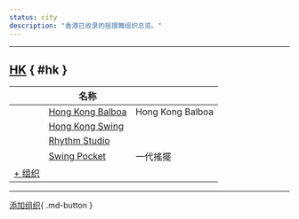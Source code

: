 ```yaml
---
status: city
description: "香港已收录的摇摆舞组织总览。"
---
```


---

## <a id=hk></a>[HK](#hk) { #hk }

| | 名称 | |
| --- | --- | --- |
| | [Hong Kong Balboa](hong-kong-balboa.md) | Hong Kong Balboa |
| | [Hong Kong Swing](hong-kong-swing.md) |  |
| | [Rhythm Studio](rhythm-studio.md) |  |
| | [Swing Pocket](swing-pocket.md) | 一代搖擺 |
| [+ 组织](https://github.com/swingdance/orgs/issues/new?assignees=&labels=add+org&projects=&template=02-add_entity.yml&title=%5Bzh_HK%5D%20Add%20Org%3A%20%3CName%3E&region=zh_HK&province=HK&city=HK)

---

[添加组织](https://github.com/swingdance/orgs/issues/new?assignees=&labels=add+org&projects=&template=02-add_entity.yml&title=%5Bzh_HK%5D%20Add%20Org%3A%20%3CName%3E&region=zh_HK&province=&city=){ .md-button }
